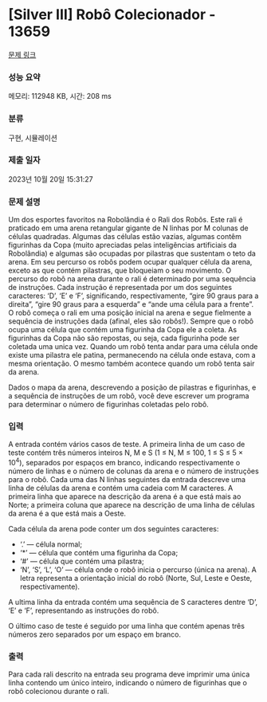 # [Silver III] Robô Colecionador - 13659 

[문제 링크](https://www.acmicpc.net/problem/13659) 

### 성능 요약

메모리: 112948 KB, 시간: 208 ms

### 분류

구현, 시뮬레이션

### 제출 일자

2023년 10월 20일 15:31:27

### 문제 설명

<p>Um dos esportes favoritos na Robolândia é o Rali dos Robôs. Este rali é praticado em uma arena retangular gigante de N linhas por M colunas de células quadradas. Algumas das células estão vazias, algumas contêm figurinhas da Copa (muito apreciadas pelas inteligências artificiais da Robolândia) e algumas são ocupadas por pilastras que sustentam o teto da arena. Em seu percurso os robôs podem ocupar qualquer célula da arena, exceto as que contém pilastras, que bloqueiam o seu movimento. O percurso do robô na arena durante o rali é determinado por uma sequência de instruções. Cada instrução é representada por um dos seguintes caracteres: ‘D’, ‘E’ e ‘F’, significando, respectivamente, “gire 90 graus para a direita”, “gire 90 graus para a esquerda” e “ande uma célula para a frente”. O robô começa o rali em uma posição inicial na arena e segue fielmente a sequência de instruções dada (afinal, eles são robôs!). Sempre que o robô ocupa uma célula que contém uma figurinha da Copa ele a coleta. As figurinhas da Copa não são repostas, ou seja, cada figurinha pode ser coletada uma unica vez. Quando um robô tenta andar para uma célula onde existe uma pilastra ele patina, permanecendo na célula onde estava, com a mesma orientação. O mesmo também acontece quando um robô tenta sair da arena.</p>

<p>Dados o mapa da arena, descrevendo a posição de pilastras e figurinhas, e a sequência de instruções de um robô, você deve escrever um programa para determinar o número de figurinhas coletadas pelo robô.</p>

### 입력 

 <p>A entrada contém vários casos de teste. A primeira linha de um caso de teste contém três números inteiros N, M e S (1 ≤ N, M ≤ 100, 1 ≤ S ≤ 5 × 10<sup>4</sup>), separados por espaços em branco, indicando respectivamente o número de linhas e o número de colunas da arena e o número de instruções para o robô. Cada uma das N linhas seguintes da entrada descreve uma linha de células da arena e contém uma cadeia com M caracteres. A primeira linha que aparece na descrição da arena é a que está mais ao Norte; a primeira coluna que aparece na descrição de uma linha de células da arena é a que está mais a Oeste.</p>

<p>Cada célula da arena pode conter um dos seguintes caracteres:</p>

<ul>
	<li>‘.’ — célula normal;</li>
	<li>‘*’ — célula que contém uma figurinha da Copa;</li>
	<li>‘#’ — célula que contém uma pilastra;</li>
	<li>‘N’, ‘S’, ‘L’, ‘O’ — célula onde o robô inicia o percurso (única na arena). A letra representa a orientação inicial do robô (Norte, Sul, Leste e Oeste, respectivamente).</li>
</ul>

<p>A ultima linha da entrada contém uma sequência de S caracteres dentre ‘D’, ‘E’ e ‘F’, representando as instruções do robô.</p>

<p>O último caso de teste é seguido por uma linha que contém apenas três números zero separados por um espaço em branco.</p>

### 출력 

 <p>Para cada rali descrito na entrada seu programa deve imprimir uma única linha contendo um único inteiro, indicando o número de figurinhas que o robô colecionou durante o rali.</p>

